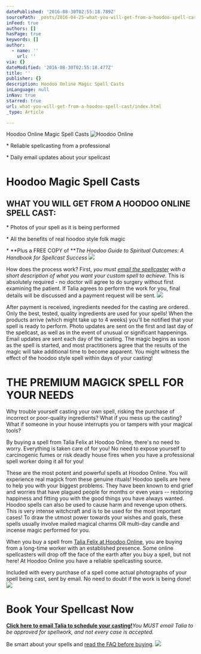 ```yaml
---
datePublished: '2016-08-30T02:55:18.789Z'
sourcePath: _posts/2016-04-25-what-you-will-get-from-a-hoodoo-spell-cast.md
inFeed: true
authors: []
hasPage: true
keywords: []
author:
  - name: ''
    url: ''
via: {}
dateModified: '2016-08-30T02:55:18.477Z'
title: ''
publisher: {}
description: Hoodoo Online Magic Spell Casts
inLanguage: null
inNav: true
starred: true
url: what-you-will-get-from-a-hoodoo-spell-cast/index.html
_type: Article

---
```

Hoodoo Online Magic Spell Casts
![Hoodoo Online](https://the-grid-user-content.s3-us-west-2.amazonaws.com/cf46cfa8-93b8-4684-a0bb-b60568632973.jpg)

\* Reliable spellcasting from a professional

\* Daily email updates about your spellcast

# Hoodoo Magic Spell Casts

## WHAT YOU WILL GET FROM A HOODOO ONLINE SPELL CAST:

\* Photos of your spell as it is being performed

\* All the benefits of real hoodoo style folk magic

\* **Plus a FREE COPY of **_The Hoodoo Guide to Spiritual Outcomes: A Handbook for Spellcast Success_
![](https://s3-us-west-2.amazonaws.com/the-grid-img/p/eedcada53898237104f47b8417fcdf00f7899a27.jpg)

How does the process work? First, _you must [email the spellcaster][0] with a short description of what you want your custom spell to achieve._ This is absolutely required - no doctor will agree to do surgery without first examining the patient. If Talia agrees to perform the work for you, final details will be discussed and a payment request will be sent.
![](https://the-grid-user-content.s3-us-west-2.amazonaws.com/4979c3fa-e17d-4168-92ae-2f663c57e15b.jpg)

After payment is received, ingredients needed for the casting are ordered. Only the best, tested, quality ingredients are used for your spells! When the products arrive (which might take up to 4 weeks) you'll be notified that your spell is ready to perform. Photo updates are sent on the first and last day of the spellcast, as well as in the event of unusual or significant happenings. Email updates are sent each day of the casting. The magic begins as soon as the spell is started, and most practitioners agree that the results of the magic will take additional time to become apparent. You might witness the effect of the hoodoo style spell within days of your casting!

# THE PREMIUM MAGICK SPELL FOR YOUR NEEDS

Why trouble yourself casting your own spell, risking the purchase of incorrect or poor-quality ingredients? What if you mess up the casting? What if someone in your house interrupts you or tampers with your magical tools?

By buying a spell from Talia Felix at Hoodoo Online, there's no need to worry. Everything is taken care of for you! No need to expose yourself to carcinogenic fumes or risk deadly house fires when you have a professional spell worker doing it all for you!

These are the most potent and powerful spells at Hoodoo Online. You will experience real magick from these genuine rituals! Hoodoo spells are here to help you with your biggest problems. They have been known to end grief and worries that have plagued people for months or even years -- restoring happiness and fitting you with the good things you have always wanted. Hoodoo spells can also be used to cause harm and revenge upon others. This is very intense witchcraft and is to be used for the most important cases! To draw the utmost power towards your wishes and goals, these spells usually involve mailed magical charms OR multi-day candle and incense magic performed for you.

When you buy a spell from [Talia Felix at Hoodoo Online][0], you are buying from a long-time worker with an established presence. Some online spellcasters will drop off the face of the earth after you buy a spell, but not here! At Hoodoo Online you have a reliable spellcasting source.

Included with every purchase of a spell come actual photographs of your spell being cast, sent by email. No need to doubt if the work is being done!
![](https://the-grid-user-content.s3-us-west-2.amazonaws.com/d9ccba23-65d3-4711-a039-e44c4c8c1c17.jpg)

# Book Your Spellcast Now

**[Click here to email Talia to schedule your casting!][1]**_You MUST email Talia to be approved for spellwork, and not every case is accepted._

Be smart about your spells and [read the FAQ before buying][2].
![](https://the-grid-user-content.s3-us-west-2.amazonaws.com/335dca2d-fe7a-4818-a5c7-0ddd25522c0f.jpg)

[0]: http://hoodoo-online.com/your-spell-caster/
[1]: mailto:taliastarot@gmail.com
[2]: https://thegrid.ai/hoodoo-online/frequently-asked-questions-faq/